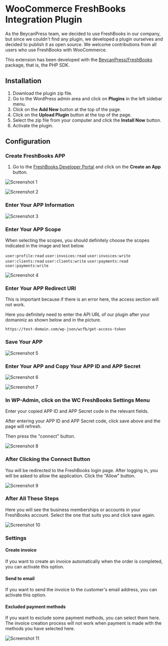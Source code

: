 # WooCommerce FreshBooks Integration Plugin #

As the BeycanPress team, we decided to use FreshBooks in our company, but since we couldn't find any plugin, we developed a plugin ourselves and decided to publish it as open source. We welcome contributions from all users who use FreshBooks with WooCommerce.

This extension has been developed with the [BeycanPress/FreshBooks](https://github.com/BeycanPress/freshbooks) package, that is, the PHP SDK.

## Installation ##
1. Download the plugin zip file.
2. Go to the WordPress admin area and click on **Plugins** in the left sidebar menu.
3. Click on the **Add New** button at the top of the page.
4. Click on the **Upload Plugin** button at the top of the page.
5. Select the zip file from your computer and click the **Install Now** button.
6. Activate the plugin.

## Configuration ##

### Create FreshBooks APP 

1. Go to the [FreshBooks Developer Portal](https://my.freshbooks.com/#/developer) and click on the **Create an App** button.

![Screenshot 1](https://i.postimg.cc/j24WYF3t/Screenshot-1.png)

![Screenshot 2](https://i.postimg.cc/wjG1zJ2y/Screenshot-2.png)

### Enter Your APP Information

![Screenshot 3](https://i.postimg.cc/htjXNMLR/Screenshot-3.png)

### Enter Your APP Scope

When selecting the scopes, you should definitely choose the scopes indicated in the image and text below.

`user:profile:read`
`user:invoices:read`
`user:invoices:write`
`user:clients:read`
`user:clients:write`
`user:payments:read`
`user:payments:write`

![Screenshot 4](https://i.postimg.cc/63dqCPXn/Screenshot-4.png)

### Enter Your APP Redirect URI

This is important because if there is an error here, the access section will not work. 

Here you definitely need to enter the API URL of our plugin after your domaniniz as shown below and in the picture.

`https://test-domain.com/wp-json/wcfb/get-access-token`

### Save Your APP

![Screenshot 5](https://i.postimg.cc/fT53H10v/Screenshot-5.png)

### Enter Your APP and Copy Your APP ID and APP Secret

![Screenshot 6](https://i.postimg.cc/W4qh13Y9/Screenshot-6.png)

![Screenshot 7](https://i.postimg.cc/d3w169sX/Screenshot-7.png)

### In WP-Admin, click on the WC FreshBooks Settings Menu

Enter your copied APP ID and APP Secret code in the relevant fields.

After entering your APP ID and APP Secret code, click save above and the page will refresh.

Then press the "connect" button.

![Screenshot 8](https://i.postimg.cc/4dCn7grX/Screenshot-8.png)

### After Clicking the Connect Button

You will be redirected to the FreshBooks login page. After logging in, you will be asked to allow the application. Click the "Allow" button.

![Screenshot 9](https://i.postimg.cc/MH5GFjXG/Screenshot-9.png)

### After All These Steps

Here you will see the business memberships or accounts in your FreshBooks account. Select the one that suits you and click save again.

![Screenshot 10](https://i.postimg.cc/zXDvRpPH/Screenshot-10.png)

### Settings

#### Create invoice

If you want to create an invoice automatically when the order is completed, you can activate this option.

#### Send to email

If you want to send the invoice to the customer's email address, you can activate this option.

#### Excluded payment methods

If you want to exclude some payment methods, you can select them here. The invoice creation process will not work when payment is made with the methods you have selected here.

![Screenshot 11](https://i.postimg.cc/X72JKFTH/Screenshot-11.png)
